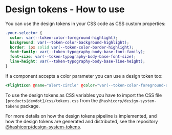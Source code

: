 <h1>Design tokens - How to use</h1>

<section data-section="how-to-use">
  
  <p class="dummy-paragraph">You can use the design tokens in your CSS code as CSS custom properties:</p>
  
  <!-- prettier-ignore-start -->
```css
.your-selector {
  color: var(--token-color-foreground-highlight);
  background: var(--token-color-background-highlight);
  border: 1px solid var(--token-color-border-highlight);
  font-family: var(--token-typography-body-base-font-family);
  font-size: var(--token-typography-body-base-font-size);
  line-height: var(--token-typography-body-base-line-height);
}
```
<!-- prettier-ignore-end -->

  
  <p class="dummy-paragraph">If a component accepts a color parameter you can use a design token too:</p>
  
  <!-- prettier-ignore-start -->
```handlebars
<FlightIcon @name="alert-circle" @color="var(--token-color-foreground-success)" />
```
<!-- prettier-ignore-end -->

  <p class="dummy-paragraph">To use the design tokens as CSS variables you have to import the CSS file
    <code class="dummy-code">[products|devdot]/css/tokens.css</code>
    from the
    <code class="dummy-code">@hashicorp/design-system-tokens</code>
    package.</p>
  <p class="dummy-paragraph">For more details on how the design tokens pipeline is implemented, and how the design
    tokens are generated and distributed, see the repository
    <a
      href="https://github.com/hashicorp/design-system/tree/main/packages/tokens"
      target="_blank"
      rel="noopener noreferrer"
    >@hashicorp/design-system-tokens</a>.</p>
</section>
